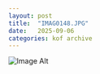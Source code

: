 ```yaml
---
layout:	post
title:	"IMAG0148.JPG"
date:	2025-09-06
categories:	kof archive
---
```


![Image Alt](https://k0f.github.io/assets/IMAG0148.JPG)